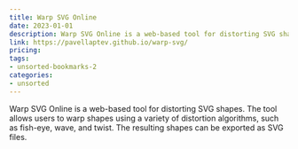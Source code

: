 ```yaml
---
title: Warp SVG Online
date: 2023-01-01
description: Warp SVG Online is a web-based tool for distorting SVG shapes. The tool allows users to warp shapes using a variety of distortion algorithms, such as fish-eye, wave, and twist. The resulting shapes can be exported as SVG files.
link: https://pavellaptev.github.io/warp-svg/
pricing: 
tags: 
- unsorted-bookmarks-2 
categories: 
- unsorted 
---
```


Warp SVG Online is a web-based tool for distorting SVG shapes. The tool allows users to warp shapes using a variety of distortion algorithms, such as fish-eye, wave, and twist. The resulting shapes can be exported as SVG files.